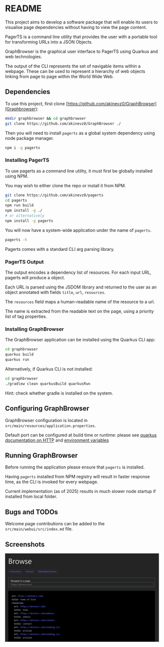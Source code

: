 # README

This project aims to develop a software package that will enable its users to visualise page dependencies without 
having to view the page content.

PagerTS is a command line utility that provides the user with a portable tool for transforming URLs into a JSON Objects.

GraphBrowser is the graphical user interface to PagerTS using Quarkus and web technologies.

The output of the CLI represents the set of navigable items within a webpage.
These can be used to represent a hierarchy of web objects linking from page to page within the World Wide Web.

## Dependencies

To use this project, first clone [https://github.com/akinevz0/GraphBrowser](Graphbrowser):

```bash
mkdir graphbrowser && cd graphbrowser
git clone https://github.com/akinevz0/GraphBrowser ./
```

Then you will need to install `pagerts` as a global system dependency using node package manager.

```bash
npm i -g pagerts
```

### Installing PagerTS

To use pagerts as a command line utility, it must first be globally installed using NPM.

You may wish to either clone the repo or install it from NPM.

```bash
git clone https://github.com/akinevz0/pagerts
cd pagerts
npm run build
npm install -g ./
# or alternatively
npm install -g pagerts
```

You will now have a system-wide application under the name of `pagerts`.

```bash
pagerts -h
```

Pagerts comes with a standard CLI arg parsing library.

### PagerTS Output

The output encodes a dependency list of resources. For each input URL, pagerts will produce a object.

Each URL is parsed using the JSDOM library and returned to the user as an object annotated with fields `title`, `url`, `resources`.

The `resources` field maps a human-readable name of the resource to a url.

The name is extracted from the readable text on the page, using a priority list of tag properties.

### Installing GraphBrowser

The GraphBrowser application can be installed using the Quarkus CLI app:

```bash
cd graphbrowser
quarkus build
quarkus run
```

Alternatively, if Quarkus CLI is not installed:

```bash
cd graphbrowser
./gradlew clean quarkusBuild quarkusRun
```

Hint: check whether gradle is installed on the system.

## Configuring GraphBrowser

GraphBrowser configuration is located in `src/main/resources/application.properties`.

Default port can be configured at build time or runtime: please see [quarkus documentation on HTTP](https://quarkus.io/guides/http-reference) and [environment variables](https://quarkus.io/guides/config-reference)

## Running GraphBrowser

Before running the application please ensure that `pagerts` is installed. 

Having `pagerts` installed from NPM registry will result in faster response time, as the CLI is invoked for every webpage.

Current implementation (as of 2025) results in much slower node startup if installed from local folder.

## Bugs and TODOs

Welcome page contributions can be added to the `src/main/webui/src/index.md` file.

## Screenshots

![Usage](https://github.com/akinevz0/graphbrowser/blob/f29c361f14bd7beecffc34f8ad8afd53f8aae49e/doc/Screenshot%202025-05-06%20123055.png)